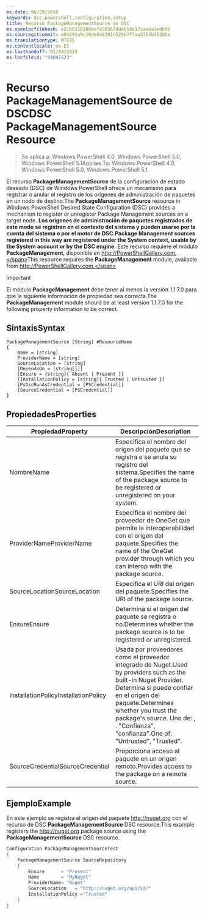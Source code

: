 ```yaml
---
ms.date: 06/20/2018
keywords: dsc,powershell,configuration,setup
title: Recurso PackageManagementSource de DSC
ms.openlocfilehash: e51b5318288bef458567dd4b58d17caaea3ed69b
ms.sourcegitcommit: e04292a9c10de9a8391d529b7f7aa3753b362dbe
ms.translationtype: MTE95
ms.contentlocale: es-ES
ms.lasthandoff: 01/04/2019
ms.locfileid: "54047523"
---
```

# <a name="dsc-packagemanagementsource-resource"></a><span data-ttu-id="1e9e8-103">Recurso PackageManagementSource de DSC</span><span class="sxs-lookup"><span data-stu-id="1e9e8-103">DSC PackageManagementSource Resource</span></span>

> <span data-ttu-id="1e9e8-104">Se aplica a: Windows PowerShell 4.0, Windows PowerShell 5.0, Windows PowerShell 5.1</span><span class="sxs-lookup"><span data-stu-id="1e9e8-104">Applies To: Windows PowerShell 4.0, Windows PowerShell 5.0, Windows PowerShell 5.1</span></span>

<span data-ttu-id="1e9e8-105">El recurso **PackageManagementSource** de la configuración de estado deseado (DSC) de Windows PowerShell ofrece un mecanismo para registrar o anular el registro de los orígenes de administración de paquetes en un nodo de destino.</span><span class="sxs-lookup"><span data-stu-id="1e9e8-105">The **PackageManagementSource** resource in Windows PowerShell Desired State Configuration (DSC) provides a mechanism to register or unregister Package Management sources on a target node.</span></span> <span data-ttu-id="1e9e8-106">**Los orígenes de administración de paquetes registrados de este modo se registran en el contexto del sistema y pueden usarse por la cuenta del sistema o por el motor de DSC.**</span><span class="sxs-lookup"><span data-stu-id="1e9e8-106">**Package Management sources registered in this way are registered under the System context, usable by the System account or by the DSC engine.**</span></span> <span data-ttu-id="1e9e8-107">Este recurso requiere el módulo **PackageManagement**, disponible en http://PowerShellGallery.com.</span><span class="sxs-lookup"><span data-stu-id="1e9e8-107">This resource requires the **PackageManagement** module, available from http://PowerShellGallery.com.</span></span>

> [!IMPORTANT]
> <span data-ttu-id="1e9e8-108">El módulo **PackageManagement** debe tener al menos la versión 1.1.7.0 para que la siguiente información de propiedad sea correcta.</span><span class="sxs-lookup"><span data-stu-id="1e9e8-108">The **PackageManagement** module should be at least version 1.1.7.0 for the following property information to be correct.</span></span>

## <a name="syntax"></a><span data-ttu-id="1e9e8-109">Sintaxis</span><span class="sxs-lookup"><span data-stu-id="1e9e8-109">Syntax</span></span>

```
PackageManagementSource [String] #ResourceName
{
    Name = [string]
    ProviderName = [string]
    SourceLocation = [string]
    [DependsOn = [string[]]]
    [Ensure = [string]{ Absent | Present }]
    [InstallationPolicy = [string]{ Trusted | Untrusted }]
    [PsDscRunAsCredential = [PSCredential]]
    [SourceCredential = [PSCredential]]
}
```

## <a name="properties"></a><span data-ttu-id="1e9e8-110">Propiedades</span><span class="sxs-lookup"><span data-stu-id="1e9e8-110">Properties</span></span>

|  <span data-ttu-id="1e9e8-111">Propiedad</span><span class="sxs-lookup"><span data-stu-id="1e9e8-111">Property</span></span>  |  <span data-ttu-id="1e9e8-112">Descripción</span><span class="sxs-lookup"><span data-stu-id="1e9e8-112">Description</span></span>   |
|---|---|
| <span data-ttu-id="1e9e8-113">Nombre</span><span class="sxs-lookup"><span data-stu-id="1e9e8-113">Name</span></span>| <span data-ttu-id="1e9e8-114">Especifica el nombre del origen del paquete que se registra o se anula su registro del sistema.</span><span class="sxs-lookup"><span data-stu-id="1e9e8-114">Specifies the name of the package source to be registered or unregistered on your system.</span></span>|
| <span data-ttu-id="1e9e8-115">ProviderName</span><span class="sxs-lookup"><span data-stu-id="1e9e8-115">ProviderName</span></span>| <span data-ttu-id="1e9e8-116">Especifica el nombre del proveedor de OneGet que permite la interoperabilidad con el origen del paquete.</span><span class="sxs-lookup"><span data-stu-id="1e9e8-116">Specifies the name of the OneGet provider through which you can interop with the package source.</span></span>|
| <span data-ttu-id="1e9e8-117">SourceLocation</span><span class="sxs-lookup"><span data-stu-id="1e9e8-117">SourceLocation</span></span>| <span data-ttu-id="1e9e8-118">Especifica el URI del origen del paquete.</span><span class="sxs-lookup"><span data-stu-id="1e9e8-118">Specifies the URI of the package source.</span></span>|
| <span data-ttu-id="1e9e8-119">Ensure</span><span class="sxs-lookup"><span data-stu-id="1e9e8-119">Ensure</span></span>| <span data-ttu-id="1e9e8-120">Determina si el origen del paquete se registra o no.</span><span class="sxs-lookup"><span data-stu-id="1e9e8-120">Determines whether the package source is to be registered or unregistered.</span></span>|
| <span data-ttu-id="1e9e8-121">InstallationPolicy</span><span class="sxs-lookup"><span data-stu-id="1e9e8-121">InstallationPolicy</span></span>| <span data-ttu-id="1e9e8-122">Usada por proveedores como el proveedor integrado de Nuget.</span><span class="sxs-lookup"><span data-stu-id="1e9e8-122">Used by providers such as the built-in Nuget Provider.</span></span> <span data-ttu-id="1e9e8-123">Determina si puede confiar en el origen del paquete.</span><span class="sxs-lookup"><span data-stu-id="1e9e8-123">Determines whether you trust the package's source.</span></span> <span data-ttu-id="1e9e8-124">Uno de: , . "Confianza", "confianza".</span><span class="sxs-lookup"><span data-stu-id="1e9e8-124">One of: "Untrusted", "Trusted".</span></span>|
| <span data-ttu-id="1e9e8-125">SourceCredential</span><span class="sxs-lookup"><span data-stu-id="1e9e8-125">SourceCredential</span></span>| <span data-ttu-id="1e9e8-126">Proporciona acceso al paquete en un origen remoto.</span><span class="sxs-lookup"><span data-stu-id="1e9e8-126">Provides access to the package on a remote source.</span></span>|

## <a name="example"></a><span data-ttu-id="1e9e8-127">Ejemplo</span><span class="sxs-lookup"><span data-stu-id="1e9e8-127">Example</span></span>

<span data-ttu-id="1e9e8-128">En este ejemplo se registra el origen del paquete http://nuget.org con el recurso de DSC **PackageManagementSource** DSC resource.</span><span class="sxs-lookup"><span data-stu-id="1e9e8-128">This example registers the http://nuget.org package source using the **PackageManagementSource** DSC resource.</span></span>

```powershell
Configuration PackageManagementSourceTest
{
    PackageManagementSource SourceRepository
    {
        Ensure      = "Present"
        Name        = "MyNuget"
        ProviderName= "Nuget"
        SourceLocation   = "http://nuget.org/api/v2/"
        InstallationPolicy ="Trusted"
    }
}
```